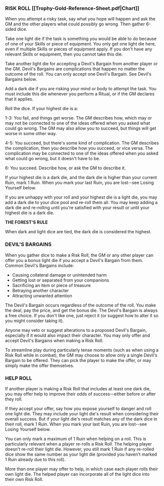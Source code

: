 ### RISK ROLL [[Trophy-Gold-Reference-Sheet.pdf|Chart]]

When you attempt a risky task, say what you hope will happen and ask the GM and the other players what could possibly go wrong. Then gather 6-sided dice.

Take one light die if the task is something you would be able to do because of one of your Skills or piece of equipment. You only get one light die here, even if multiple Skills or pieces of equipment apply. If you don't have any relevant Skills or equipment, then you cannot take this die.

Take another light die for accepting a Devil's Bargain from another player or the GM. Devil's Bargains are complications that happen no matter the outcome of the roll. You can only accept one Devil's Bargain. See Devil's Bargains below.

Add a dark die if you are risking your mind or body to attempt the task. You must include this die whenever you perform a Ritual, or if the GM declares that it applies.

Roll the dice. If your highest die is a:

1-3: You fail, and things get worse. The GM describes how, which may or may not be connected to one of the ideas offered when you asked what could go wrong. The GM may also allow you to succeed, but things will get worse in some other way.

4-5: You succeed, but there's some kind of complication. The GM describes the complication, then you describe how you succeed, or vice versa. The complication may be connected to one of the ideas offered when you asked what could go wrong, but it doesn't have to be.

6: You succeed. Describe how, or ask the GM to describe it.

If your highest die is a dark die, and the dark die is higher than your current Ruin, mark 1 Ruin. When you mark your last Ruin, you are lost--see Losing Yourself below.

If you are unhappy with your roll and your highest die is a light die, you may add a dark die to your dice pool and re-roll them all. You may keep adding a dark die and re-rolling until you're satisfied with your result or until your highest die is a dark die.


**THE FOREST'S RULE**

When dark and light dice are tied, the dark die is considered the highest.


### DEVIL'S BARGAINS

When you gather dice to make a Risk Roll, the GM or any other player can offer you a bonus light die if you accept a Devil's Bargain from them. Common Devil's Bargains include:

 - Causing collateral damage or unintended harm
 - Getting lost or separated from your companions
 - Sacrificing an item or piece of treasure
 - Betraying another character
 - Attracting unwanted attention

The Devil's Bargain occurs regardless of the outcome of the roll. You make the deal, pay the price, and get the bonus die. The Devil's Bargain is always a free choice. If you don't like one, just reject it (or suggest how to alter it so you might consider taking it).

Anyone may veto or suggest alterations to a proposed Devil's Bargain, especially if it would also impact their character. You may only offer and accept Devil's Bargains when making a Risk Roll.

To streamline play during particularly tense moments (such as when using a Risk Roll while in combat), the GM may choose to allow only a single Devil's Bargain to be offered. They can pick the player to make the offer, or may simply make the offer themselves.


### HELP ROLL

If another player is making a Risk Roll that includes at least one dark die, you may offer help to improve their odds of success--either before or after they roll.

If they accept your offer, say how you expose yourself to danger and roll one light die.
They may include your light die's result when considering their overall success. But if your light die's result matches any of the dark dice in their roll, mark 1 Ruin. When you mark your last Ruin, you are lost--see Losing Yourself below.

You can only mark a maximum of 1 Ruin when helping on a roll. This is particularly relevant when a player re-rolls a Risk Roll. The helping player doesn't re-roll their light die. However, you still mark 1 Ruin if any re-rolled dice show the same number as your light die (provided you haven't marked 1 Ruin already due to this roll).

More than one player may offer to help, in which case each player rolls their own light die. The helped player can incorporate all of the light dice into their own Risk Roll.